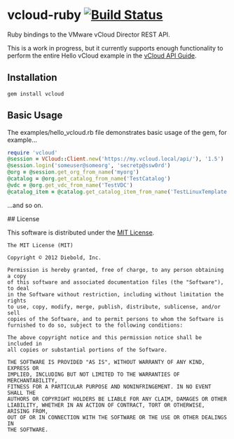 # vcloud-ruby [![Build Status](https://travis-ci.org/nosborn/vcloud-ruby.png?branch=master)](https://travis-ci.org/nosborn/vcloud-ruby)

Ruby bindings to the VMware vCloud Director REST API.

This is a work in progress, but it currently supports enough functionality to
perform the entire Hello vCloud example in the
[vCloud API Guide](http://www.vmware.com/pdf/vcd_15_api_guide.pdf).

## Installation

````shell
gem install vcloud
````

## Basic Usage

The examples/hello_vcloud.rb file demonstrates basic usage of the gem, for
example...
```ruby
require 'vcloud'
@session = VCloud::Client.new('https://my.vcloud.local/api/'), '1.5')
@session.login('someuser@someorg', 'secretp@ssw0rd')
@org = @session.get_org_from_name('myorg')
@catalog = @org.get_catalog_from_name('TestCatalog')
@vdc = @org.get_vdc_from_name('TestVDC')
@catalog_item = @catalog.get_catalog_item_from_name('TestLinuxTemplate')
```
...and so on.

## License

This software is distributed under the
[MIT License](http://opensource.org/licenses/MIT).

```no-highlight
The MIT License (MIT)

Copyright © 2012 Diebold, Inc.

Permission is hereby granted, free of charge, to any person obtaining a copy
of this software and associated documentation files (the "Software"), to deal
in the Software without restriction, including without limitation the rights
to use, copy, modify, merge, publish, distribute, sublicense, and/or sell
copies of the Software, and to permit persons to whom the Software is
furnished to do so, subject to the following conditions:

The above copyright notice and this permission notice shall be included in
all copies or substantial portions of the Software.

THE SOFTWARE IS PROVIDED "AS IS", WITHOUT WARRANTY OF ANY KIND, EXPRESS OR
IMPLIED, INCLUDING BUT NOT LIMITED TO THE WARRANTIES OF MERCHANTABILITY,
FITNESS FOR A PARTICULAR PURPOSE AND NONINFRINGEMENT. IN NO EVENT SHALL THE
AUTHORS OR COPYRIGHT HOLDERS BE LIABLE FOR ANY CLAIM, DAMAGES OR OTHER
LIABILITY, WHETHER IN AN ACTION OF CONTRACT, TORT OR OTHERWISE, ARISING FROM,
OUT OF OR IN CONNECTION WITH THE SOFTWARE OR THE USE OR OTHER DEALINGS IN
THE SOFTWARE.
```
